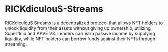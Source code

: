 # RICKdiculouS-Streams
RICKdiculouS Streams is a decentralized protocol that allows NFT holders to unlock liquidity from their assets without giving up ownership, utilizing Superfluid and AAVE V3. Lenders can earn passive income by supplying liquidity, while NFT holders can borrow funds against their NFTs through streaming.
